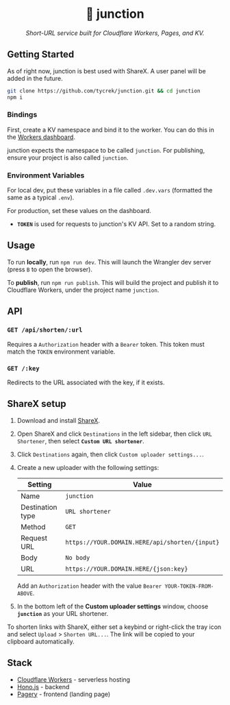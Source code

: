 <div align="center">

🔗 junction
===

*Short-URL service built for Cloudflare Workers, Pages, and KV.*

</div>

## Getting Started

As of right now, junction is best used with ShareX. A user panel will be added in the future.

```bash
git clone https://github.com/tycrek/junction.git && cd junction
npm i
```

### Bindings

First, create a KV namespace and bind it to the worker. You can do this in the [Workers dashboard](https://dash.cloudflare.com/?to=/:account/workers/kv/namespaces).

junction expects the namespace to be called `junction`. For publishing, ensure your project is also called `junction`.

### Environment Variables

For local dev, put these variables in a file called `.dev.vars` (formatted the same as a typical `.env`).

For production, set these values on the dashboard.

- **`TOKEN`** is used for requests to junction's KV API. Set to a random string.

## Usage

To run **locally**, run `npm run dev`. This will launch the Wrangler dev server (press `B` to open the browser).

To **publish**, run `npm run publish`. This will build the project and publish it to Cloudflare Workers, under the project name `junction`.

## API

### `GET /api/shorten/:url`

Requires a `Authorization` header with a `Bearer` token. This token must match the `TOKEN` environment variable.

### `GET /:key`

Redirects to the URL associated with the key, if it exists.

## ShareX setup

1. Download and install [ShareX](https://tycrek.link/b4d55).
2. Open ShareX and click `Destinations` in the left sidebar, then click `URL Shortener`, then select **`Custom URL shortener`**.
3. Click `Destinations` again, then click `Custom uploader settings...`.
4. Create a new uploader with the following settings:

   | Setting | Value |
   | ------- | ----- |
   | Name | `junction` |
   | Destination type | `URL shortener` |
   | Method | `GET` |
   | Request URL | `https://YOUR.DOMAIN.HERE/api/shorten/{input}` |
   | Body | `No body` |
   | URL | `https://YOUR.DOMAIN.HERE/{json:key}` |   

   Add an `Authorization` header with the value `Bearer YOUR-TOKEN-FROM-ABOVE`.

5. In the bottom left of the **Custom uploader settings** window, choose **`junction`** as your URL shortener.

To shorten links with ShareX, either set a keybind or right-click the tray icon and select `Upload` > `Shorten URL...`. The link will be copied to your clipboard automatically.

## Stack

- [Cloudflare Workers](https://developers.cloudflare.com/workers/) - serverless hosting
- [Hono.js](https://hono.dev/) - backend
- [Pagery](https://github.com/tycrek/pagery) - frontend (landing page)
